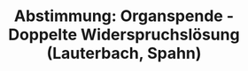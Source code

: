 ---
abstimmung:
  abstimmung: 1
  bundestagssitzung: 140
  datum: 16. Januar 2020
  legislaturperiode: 19
categories:
- Todo
data:
- title: Abstimmungsergebnis 20200116_1-data.pdf
  url: /res/2021-btw/abstimmungsergebnisse/20200116_1-data.pdf
- title: Abstimmungsergebnis 20200116_1_xls-data.xlsx
  url: /res/2021-btw/abstimmungsergebnisse/20200116_1_xls-data.xlsx
- title: Abstimmungsergebnis 20200116_1_xls-data.csv
  url: /res/2021-btw/abstimmungsergebnisse/csv/20200116_1_xls-data.csv
ergebnis:
  AfD:
    enthaltung: 0
    gesamt: 90
    ja: 4
    nein: 83
    nichtabgegeben: 3
    ungueltig: 0
  Bündnis 90/Die Grünen:
    enthaltung: 0
    gesamt: 67
    ja: 7
    nein: 60
    nichtabgegeben: 0
    ungueltig: 0
  Die Linke:
    enthaltung: 0
    gesamt: 69
    ja: 24
    nein: 38
    nichtabgegeben: 7
    ungueltig: 0
  FDP:
    enthaltung: 1
    gesamt: 80
    ja: 15
    nein: 59
    nichtabgegeben: 5
    ungueltig: 0
  cdu/csu:
    enthaltung: 2
    gesamt: 246
    ja: 146
    nein: 89
    nichtabgegeben: 9
    ungueltig: 0
  file: 20200116_1_xls-data.xlsx
  fraktionslos:
    enthaltung: 0
    gesamt: 5
    ja: 2
    nein: 2
    nichtabgegeben: 1
    ungueltig: 0
  spd:
    enthaltung: 0
    gesamt: 152
    ja: 94
    nein: 48
    nichtabgegeben: 10
    ungueltig: 0
layout: abstimmung
links:
- title: Link zu bundestag.de
  url: https://www.bundestag.de/parlament/plenum/abstimmung/abstimmung?id=656
preview: 'Deutscher Bundestag


  140. Sitzung des Deutschen Bundestages

  am Donnerstag, 16. Januar 2020


  Endgültiges Ergebnis der Namentlichen Abstimmung Nr. 1


  Gesetzentwurf der Abgeordneten Dr. Karl Lauterbach, Dr. Georg Nüßlein, Dr. Petra
  Sitte,

  Jens Spahn und weiterer Abgeordneter

  Entwurf eines Gesetzes zur Regelung der doppelten Widerspruchslösung im

  Transplantationsgesetz

  Drs. 19/11096 und 19/16214'
tags:
- Todo
title: 'Abstimmung: Organspende - Doppelte Widerspruchslösung (Lauterbach, Spahn)'
---